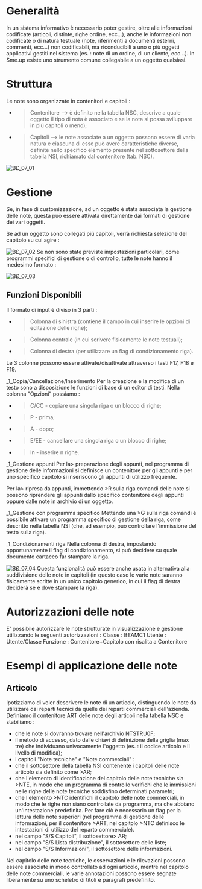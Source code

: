 # Generalità
In un sistema informativo è necessario poter gestire, oltre alle informazioni codificate (articoli, distinte, righe ordine, ecc...), anche le informazioni non codificate o di natura testuale (note, riferimenti a documenti esterni, commenti, ecc...) non codificabili, ma riconducibili a uno o più oggetti applicativi gestiti nel sistema (es. :  note di un ordine, di un cliente, ecc...).
In Sme.up esiste uno strumento comune collegabile a un oggetto qualsiasi.

# Struttura
Le note sono organizzate in contenitori e capitoli : 

- >Contenitore  --> è definito nella tabella NSC, descrive a quale oggetto il tipo di nota è associato e se la nota si possa sviluppare in più capitoli o meno);
- >Capitoli  --> le note associate a un oggetto possono essere di varia natura e ciascuna di esse può avere caratteristiche diverse, definite nello specifico elemento presente nel sottosettore della tabella NSI, richiamato dal contenitore (tab. NSC).


![B£_07_01](http://doc.smeup.com/immagini/B£NOTE/BX_07_01.png)
# Gestione
Se, in fase di customizzazione, ad un oggetto è stata associata la gestione delle note, questa può essere attivata direttamente dai formati di gestione dei vari oggetti.

Se ad un oggetto sono collegati più capitoli, verrà richiesta selezione del capitolo su cui agire : 


![B£_07_02](http://doc.smeup.com/immagini/B£NOTE/BX_07_02.png)
Se non sono state previste impostazioni particolari, come programmi specifici di gestione o di controllo, tutte le note hanno il medesimo formato : 


![B£_07_03](http://doc.smeup.com/immagini/B£NOTE/BX_07_03.png)
## Funzioni Disponibili
Il formato di input è diviso in 3 parti : 

- >Colonna di sinistra (contiene il campo in cui inserire le opzioni di editazione delle righe);
- >Colonna centrale (in cui scrivere fisicamente le note testuali);
- >Colonna di destra (per utilizzare un flag di condizionamento riga).


Le 3 colonne possono essere attivate/disattivate attraverso i tasti F17, F18 e F19.

_1_Copia/Cancellazione/Inserimento
Per la creazione e la modifica di un testo sono a disposizione le funzioni di base di un editor di testi.
Nella colonna "Opzioni" possiamo : 

- >C/CC - copiare una singola riga o un blocco di righe;
- >P  - prima;
- >A  - dopo;
- >E/EE - cancellare una singola riga o un blocco di righe;
- >In  - inserire n righe.


_1_Gestione appunti
Per la> preparazione degli appunti, nel programma di gestione delle informazioni si definisce un contenitore per gli appunti e per uno specifico capitolo si inseriscono gli appunti di utilizzo frequente.

Per la> ripresa da appunti, immettendo >R sulla riga comandi delle note si possono riprendere gli appunti dallo specifico contenitore degli appunti oppure dalle note in archivio di un oggetto.

_1_Gestione con programma specifico
Mettendo una >G sulla riga comandi è possibile attivare un programma specifico di gestione della riga, come descritto nella tabella NSI (che, ad esempio, può controllare l'immissione del testo sulla riga).

_1_Condizionamenti riga
Nella colonna di destra, impostando opportunamente il flag di condizionamento, si può decidere su quale documento cartaceo far stampare la riga.


![B£_07_04](http://doc.smeup.com/immagini/B£NOTE/BX_07_04.png)
Questa funzionalità può essere anche usata in alternativa alla suddivisione delle note in capitoli (in questo caso le varie note saranno fisicamente scritte in un unico capitolo generico, in cui il flag di destra deciderà se e dove stampare la riga).

# Autorizzazioni delle note
E' possibile autorizzare le note strutturate in visualizzazione e gestione utilizzando le seguenti autorizzazioni : 
Classe       :  B£AMC1
Utente      :  Utente/Classe
Funzione   :  Contenitore+Capitolo  con risalita a Contenitore

# Esempi di applicazione delle note

## Articolo
Ipotizziamo di voler descrivere le note di un articolo, distinguendo le note da utilizzare dai reparti tecnici da quelle dei reparti commerciali dell'azienda. Definiamo il contenitore ART delle note degli articoli nella tabella NSC e stabiliamo : 

- che le note si dovranno trovare nell'archivio NTSTRU0F;
- il metodo di accesso, dato dalle chiavi di definizione della griglia (max tre) che individuano univocamente l'oggetto (es. :  il codice articolo e il livello di modifica);
- i capitoli "Note tecniche" e "Note commerciali" : 
- che il sottosettore della tabella NSI contenente i capitoli delle note articolo sia definito come >AR;
- che l'elemento di identificazione del capitolo delle note tecniche sia >NTE, in modo che un programma di controllo verifichi che le immissioni nelle righe delle note tecniche soddisfino determinati parametri;
- che l'elemento >NTC identifichi il capitolo delle note commerciali, in modo che le righe non siano controllate da programma, ma che abbiano un'intestazione predefinita.
Per fare ciò è necessario un flag per la lettura delle note superiori (nel programma di gestione delle informazioni, per il contenitore >ART, nel capitolo >NTC definisco le intestazioni di utilizzo del reparto commerciale).
- nel campo "S/S Capitoli", il sottosettore> AR;
- nel campo "S/S Lista distribuzione", il sottosettore delle liste;
- nel campo "S/S Informazioni", il sottosettore delle informazioni.

Nel capitolo delle note tecniche, le osservazioni e le rilevazioni possono essere associate in modo controllato ad ogni articolo, mentre nel capitolo delle note commerciali, le varie annotazioni possono essere segnate liberamente su uno scheletro di titoli e paragrafi predefinito.
